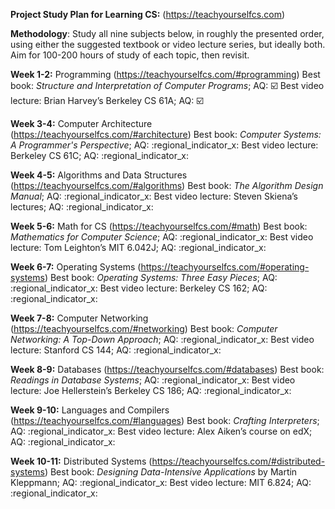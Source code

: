 **Project Study Plan for Learning CS:** (https://teachyourselfcs.com)

**Methodology**: Study all nine subjects below, in roughly the presented order, using either the suggested textbook or video lecture series, but ideally both. Aim for 100-200 hours of study of each topic, then revisit.

**Week 1-2:** Programming (https://teachyourselfcs.com/#programming)
Best book: *Structure and Interpretation of Computer Programs*; AQ: :ballot_box_with_check: 
Best video lecture: Brian Harvey’s Berkeley CS 61A; AQ: :ballot_box_with_check: 

**Week 3-4:** Computer Architecture (https://teachyourselfcs.com/#architecture)
Best book: *Computer Systems: A Programmer's Perspective*; AQ: :regional_indicator_x: 
Best video lecture: Berkeley CS 61C; AQ: :regional_indicator_x:

**Week 4-5:** Algorithms and Data Structures (https://teachyourselfcs.com/#algorithms)
Best book: *The Algorithm Design Manual*; AQ: :regional_indicator_x:
Best video lecture: Steven Skiena’s lectures; AQ: :regional_indicator_x:

**Week 5-6:** Math for CS (https://teachyourselfcs.com/#math)
Best book: *Mathematics for Computer Science*; AQ: :regional_indicator_x:
Best video lecture: Tom Leighton’s MIT 6.042J; AQ: :regional_indicator_x:

**Week 6-7:** Operating Systems (https://teachyourselfcs.com/#operating-systems)
Best book: *Operating Systems: Three Easy Pieces*; AQ: :regional_indicator_x:
Best video lecture: Berkeley CS 162; AQ: :regional_indicator_x:

**Week 7-8:** Computer Networking (https://teachyourselfcs.com/#networking)
Best book: *Computer Networking: A Top-Down Approach*; AQ: :regional_indicator_x:
Best video lecture: Stanford CS 144; AQ: :regional_indicator_x:

**Week 8-9:** Databases (https://teachyourselfcs.com/#databases)
Best book: *Readings in Database Systems*; AQ: :regional_indicator_x:
Best video lecture: Joe Hellerstein’s Berkeley CS 186; AQ: :regional_indicator_x:

**Week 9-10:** Languages and Compilers (https://teachyourselfcs.com/#languages)
Best book: *Crafting Interpreters*; AQ: :regional_indicator_x:
Best video lecture: Alex Aiken’s course on edX; AQ: :regional_indicator_x:

**Week 10-11:** Distributed Systems (https://teachyourselfcs.com/#distributed-systems)
Best book: *Designing Data-Intensive Applications* by Martin Kleppmann; AQ: :regional_indicator_x:
Best video lecture: MIT 6.824; AQ: :regional_indicator_x:
